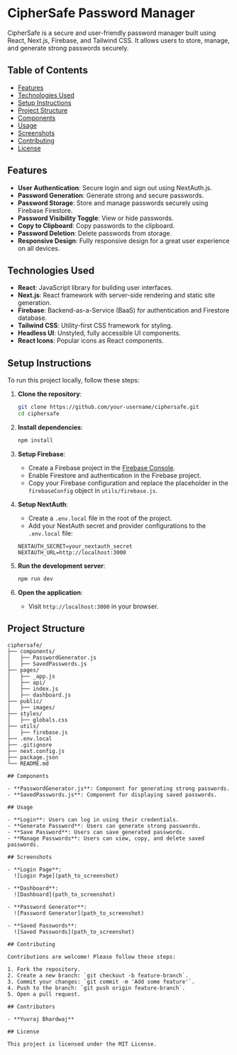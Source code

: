# CipherSafe Password Manager

CipherSafe is a secure and user-friendly password manager built using React, Next.js, Firebase, and Tailwind CSS. It allows users to store, manage, and generate strong passwords securely.

## Table of Contents
- [Features](#features)
- [Technologies Used](#technologies-used)
- [Setup Instructions](#setup-instructions)
- [Project Structure](#project-structure)
- [Components](#components)
- [Usage](#usage)
- [Screenshots](#screenshots)
- [Contributing](#contributing)
- [License](#license)

## Features
- **User Authentication**: Secure login and sign out using NextAuth.js.
- **Password Generation**: Generate strong and secure passwords.
- **Password Storage**: Store and manage passwords securely using Firebase Firestore.
- **Password Visibility Toggle**: View or hide passwords.
- **Copy to Clipboard**: Copy passwords to the clipboard.
- **Password Deletion**: Delete passwords from storage.
- **Responsive Design**: Fully responsive design for a great user experience on all devices.

## Technologies Used
- **React**: JavaScript library for building user interfaces.
- **Next.js**: React framework with server-side rendering and static site generation.
- **Firebase**: Backend-as-a-Service (BaaS) for authentication and Firestore database.
- **Tailwind CSS**: Utility-first CSS framework for styling.
- **Headless UI**: Unstyled, fully accessible UI components.
- **React Icons**: Popular icons as React components.

## Setup Instructions
To run this project locally, follow these steps:

1. **Clone the repository**:
    ```sh
    git clone https://github.com/your-username/ciphersafe.git
    cd ciphersafe
    ```

2. **Install dependencies**:
    ```sh
    npm install
    ```

3. **Setup Firebase**:
    - Create a Firebase project in the [Firebase Console](https://console.firebase.google.com/).
    - Enable Firestore and authentication in the Firebase project.
    - Copy your Firebase configuration and replace the placeholder in the `firebaseConfig` object in `utils/firebase.js`.

4. **Setup NextAuth**:
    - Create a `.env.local` file in the root of the project.
    - Add your NextAuth secret and provider configurations to the `.env.local` file:
    ```env
    NEXTAUTH_SECRET=your_nextauth_secret
    NEXTAUTH_URL=http://localhost:3000
    ```

5. **Run the development server**:
    ```sh
    npm run dev
    ```

6. **Open the application**:
    - Visit `http://localhost:3000` in your browser.

## Project Structure
```plaintext
ciphersafe/
├── components/
│   ├── PasswordGenerator.js
│   ├── SavedPasswords.js
├── pages/
│   ├── _app.js
│   ├── api/
│   ├── index.js
│   ├── dashboard.js
├── public/
│   ├── images/
├── styles/
│   ├── globals.css
├── utils/
│   ├── firebase.js
├── .env.local
├── .gitignore
├── next.config.js
├── package.json
└── README.md

## Components

- **PasswordGenerator.js**: Component for generating strong passwords.
- **SavedPasswords.js**: Component for displaying saved passwords.

## Usage

- **Login**: Users can log in using their credentials.
- **Generate Password**: Users can generate strong passwords.
- **Save Password**: Users can save generated passwords.
- **Manage Passwords**: Users can view, copy, and delete saved passwords.

## Screenshots

- **Login Page**:
  ![Login Page](path_to_screenshot)

- **Dashboard**:
  ![Dashboard](path_to_screenshot)

- **Password Generator**:
  ![Password Generator](path_to_screenshot)

- **Saved Passwords**:
  ![Saved Passwords](path_to_screenshot)

## Contributing

Contributions are welcome! Please follow these steps:

1. Fork the repository.
2. Create a new branch: `git checkout -b feature-branch`.
3. Commit your changes: `git commit -m 'Add some feature'`.
4. Push to the branch: `git push origin feature-branch`.
5. Open a pull request.

## Contributors

- **Yuvraj Bhardwaj**

## License

This project is licensed under the MIT License.
